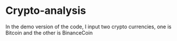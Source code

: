 # Crypto-analysis
In the demo version of the code, I input two crypto currencies, one is Bitcoin and the other is BinanceCoin
